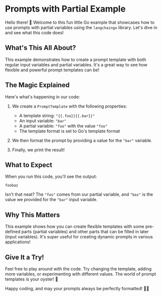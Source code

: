 # Prompts with Partial Example

Hello there! 👋 Welcome to this fun little Go example that showcases how to use prompts with partial variables using the `langchaingo` library. Let's dive in and see what this code does!

## What's This All About?

This example demonstrates how to create a prompt template with both regular input variables and partial variables. It's a great way to see how flexible and powerful prompt templates can be!

## The Magic Explained

Here's what's happening in our code:

1. We create a `PromptTemplate` with the following properties:
   - A template string: `"{{.foo}}{{.bar}}"`
   - An input variable: `"bar"`
   - A partial variable: `"foo"` with the value `"foo"`
   - The template format is set to Go's template format

2. We then format the prompt by providing a value for the `"bar"` variable.

3. Finally, we print the result!

## What to Expect

When you run this code, you'll see the output:

```
foobaz
```

Isn't that neat? The `"foo"` comes from our partial variable, and `"baz"` is the value we provided for the `"bar"` input variable.

## Why This Matters

This example shows how you can create flexible templates with some pre-defined parts (partial variables) and other parts that can be filled in later (input variables). It's super useful for creating dynamic prompts in various applications!

## Give It a Try!

Feel free to play around with the code. Try changing the template, adding more variables, or experimenting with different values. The world of prompt templates is your oyster! 🦪

Happy coding, and may your prompts always be perfectly formatted! 🚀✨
